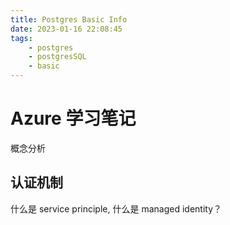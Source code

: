 ```yaml
---
title: Postgres Basic Info
date: 2023-01-16 22:08:45
tags:
    - postgres
    - postgresSQL
    - basic
---
```

# Azure 学习笔记

概念分析

## 认证机制

什么是 service principle, 什么是 managed identity？
